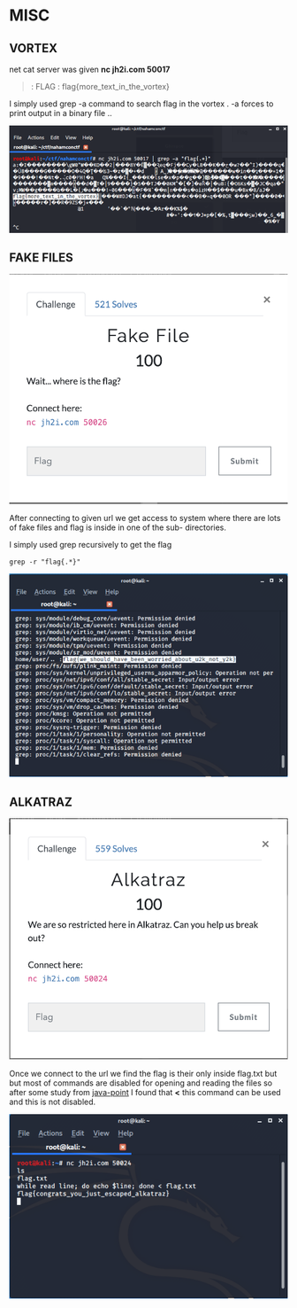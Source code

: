 # MISC

## VORTEX

net cat server was given **nc jh2i.com 50017**

>: FLAG : flag{more_text_in_the_vortex}

I simply used grep -a command to search flag in the vortex .
-a forces to print output in a binary file ..

![](img/vrtx.png)

## FAKE FILES  

![](img/ff.png)

After connecting to given url we get access to system where there are lots of fake files and flag is inside in one of the sub- directories.

I simply used grep recursively to get the flag

```
grep -r "flag{.*}"

```
![](img/fakefiles.png)

## ALKATRAZ  

![](img/a.png)

Once we connect to the url we find the flag is their only inside flag.txt but but most of commands are disabled for opening and reading  the files so after some study from [java-point](https://www.javatpoint.com/bash-read-file) I found that **<** this command can be used and this is not disabled.


![](img/alkatraz.png)

